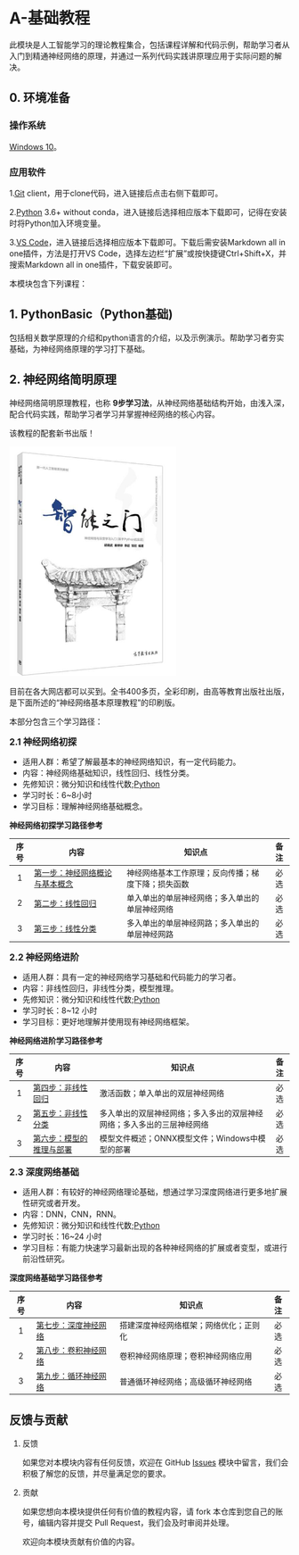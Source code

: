 # A-基础教程

此模块是人工智能学习的理论教程集合，包括课程详解和代码示例，帮助学习者从入门到精通神经网络的原理，并通过一系列代码实践讲原理应用于实际问题的解决。

## 0. 环境准备

### 操作系统

[Windows 10](https://docs.microsoft.com/windows/release-health/)。

### 应用软件

1.[Git](https://git-scm.com/) client，用于clone代码，进入链接后点击右侧下载即可。

2.[Python](https://www.python.org/downloads/) 3.6+ without conda，进入链接后选择相应版本下载即可，记得在安装时将Python加入环境变量。

3.[VS Code](https://code.visualstudio.com/)，进入链接后选择相应版本下载即可。下载后需安装Markdown all in one插件，方法是打开VS Code，选择左边栏“扩展”或按快捷键Ctrl+Shift+X，并搜索Markdown all in one插件，下载安装即可。

本模块包含下列课程：

## 1. PythonBasic（Python基础)

包括相关数学原理的介绍和python语言的介绍，以及示例演示。帮助学习者夯实基础，为神经网络原理的学习打下基础。


## 2. 神经网络简明原理

神经网络简明原理教程，也称 **9步学习法**，从神经网络基础结构开始，由浅入深，配合代码实践，帮助学习者学习并掌握神经网络的核心内容。

该教程的配套新书出版！

<img src="./A2-神经网络基本原理/img/cover.png" width=300/>

目前在各大网店都可以买到。全书400多页，全彩印刷，由高等教育出版社出版，是下面所述的“神经网络基本原理教程”的印刷版。

本部分包含三个学习路径：

**<font size=3>2.1 神经网络初探</font>**

- 适用人群：希望了解最基本的神经网络知识，有一定代码能力。
- 内容：神经网络基础知识，线性回归、线性分类。
- 先修知识：微分知识和线性代数;[Python](https://docs.python.org/zh-cn/3/tutorial/index.html)
- 学习时长：6~8小时
- 学习目标：理解神经网络基础概念。

**神经网络初探学习路径参考**

序号|内容|知识点|备注
:--:|-----------|-----------|:---:
1|[第一步：神经网络概论与基本概念](./A2-神经网络基本原理/第1步%20-%20基本知识/01%20第一步%20-%20概论与基本概念.md)| 神经网络基本工作原理；反向传播；梯度下降；损失函数|必选
2|[第二步：线性回归](./A2-神经网络基本原理/第2步%20-%20线性回归/04%20第二步%20-%20线性回归.md)|单入单出的单层神经网络；多入单出的单层神经网络|必选
3|[第三步：线性分类](.//A2-神经网络基本原理/第3步%20-%20线性分类/06%20第三步%20-%20线性分类.md)|多入单出的单层神经网路；多入单出的单层神经网路|必选


**<font size=3>2.2 神经网络进阶</font>**

- 适用人群：具有一定的神经网络学习基础和代码能力的学习者。
- 内容：非线性回归，非线性分类，模型推理。
- 先修知识：微分知识和线性代数;[Python](https://docs.python.org/zh-cn/3/tutorial/index.html)
- 学习时长：8~12 小时
- 学习目标：更好地理解并使用现有神经网络框架。

**神经网络进阶学习路径参考**

序号|内容|知识点|备注
:--:|-----------|-----------|:---:
1|[第四步：非线性回归](./A2-神经网络基本原理/第4步%20-%20非线性回归/08%20第四步%20-%20非线性回归.md)| 激活函数；单入单出的双层神经网络|必选
2|[第五步：非线性分类](./A2-神经网络基本原理/第5步%20-%20非线性分类/10%20第五步%20-%20非线性分类.md)|多入单出的双层神经网络；多入多出的双层神经网络；多入多出的三层神经网络|必选
3|[第六步：模型的推理与部署](./A2-神经网络基本原理/第6步%20-%20模型部署/13%20第六步%20-%20模型的推理与部署.md)|模型文件概述；ONNX模型文件；Windows中模型的部署|必选


**<font size=3>2.3 深度网络基础</font>**

- 适用人群：有较好的神经网络理论基础，想通过学习深度网络进行更多地扩展性研究或者开发。
- 内容：DNN，CNN，RNN。
- 先修知识：微分知识和线性代数;[Python](https://docs.python.org/zh-cn/3/tutorial/index.html)
- 学习时长：16~24 小时
- 学习目标：有能力快速学习最新出现的各种神经网络的扩展或者变型，或进行前沿性研究。

**深度网络基础学习路径参考**

序号|内容|知识点|备注
:--:|-----------|-----------|:---:
1|[第七步：深度神经网络](./A2-神经网络基本原理/第7步%20-%20深度神经网络/14%20第七步%20-%20深度神经网络.md)| 搭建深度神经网络框架；网络优化；正则化|必选
2|[第八步：卷积神经网络](./A2-神经网络基本原理/第8步%20-%20卷积神经网络/17%20第八步%20-%20卷积神经网络.md)|卷积神经网络原理；卷积神经网络应用|必选
3|[第九步：循环神经网络](./A2-神经网络基本原理/第9步%20-%20循环神经网络/19%20第九步%20-%20循环神经网络.md)|普通循环神经网络；高级循环神经网络|必选



## 反馈与贡献

1. 反馈

    如果您对本模块内容有任何反馈，欢迎在 GitHub [Issues](https://github.com/microsoft/ai-edu/issues) 模块中留言，我们会积极了解您的反馈，并尽量满足您的要求。

2. 贡献

    如果您想向本模块提供任何有价值的教程内容，请 fork 本仓库到您自己的账号，编辑内容并提交 Pull Request，我们会及时审阅并处理。

    欢迎向本模块贡献有价值的内容。
